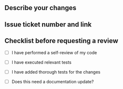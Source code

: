 ## Describe your changes

## Issue ticket number and link

## Checklist before requesting a review
- [ ] I have performed a self-review of my code
- [ ] I have executed relevant tests
- [ ] I have added thorough tests for the changes
- [ ] Does this need a documentation update?

